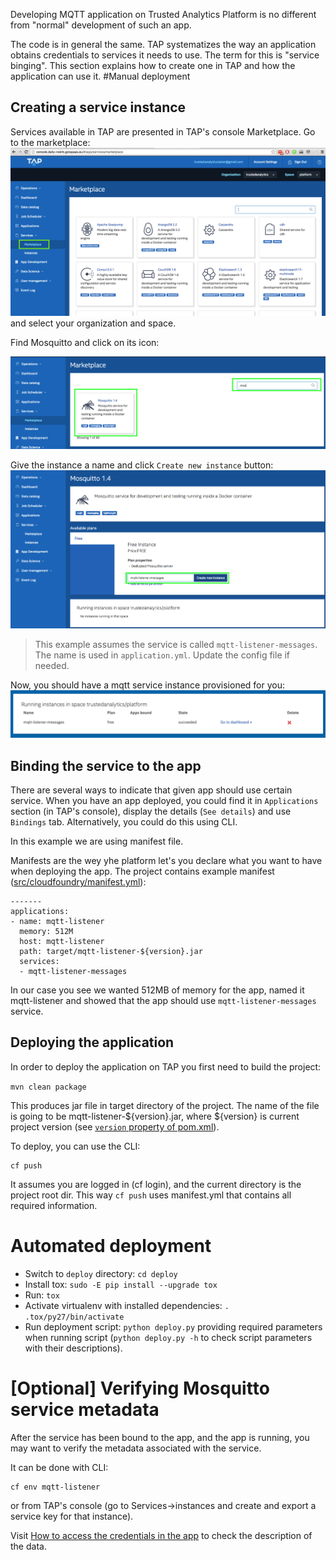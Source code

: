 Developing MQTT application on Trusted Analytics Platform is no different from "normal" development of such an app.
 
The code is in general the same. TAP systematizes the way an application obtains credentials to services it needs to use.
The term for this is "service binging". This section explains how to create one in TAP and how the application can use it.
#Manual deployment

## Creating a service instance
Services available in TAP are presented in TAP's console Marketplace.
Go to the marketplace:
![The marketplace](images/tap-marketplace.png)
and select your organization and space.


Find Mosquitto and click on its icon:

![Mosquitto in marketplace](images/tap-mosquitto-marketplace.png)

Give the instance a name and click `Create new instance` button:
![Mosquitto in marketplace](images/tap-mosquitto-create.png)


> This example assumes the service is called `mqtt-listener-messages`. The name is used in `application.yml`. Update the config file if needed.

Now, you should have a mqtt service instance provisioned for you:
![Mosquitto in marketplace](images/tap-mosquitto-created.png)
 
## Binding the service to the app
There are several ways to indicate that given app should use certain service. 
When you have an app deployed, you could find it in `Applications` section (in TAP's console), display the details (`See details`) and use `Bindings` tab. Alternatively, you could do this using CLI. 

In this example we are using manifest file.


Manifests are the wey yhe platform let's you declare what you want to have when deploying the app. The project contains example manifest ([src/cloudfoundry/manifest.yml](../src/cloudfoundry/manifest.yml)):

 

```
-------
applications:
- name: mqtt-listener
  memory: 512M
  host: mqtt-listener
  path: target/mqtt-listener-${version}.jar
  services:
  - mqtt-listener-messages
``` 

In our case you see we wanted 512MB of memory for the app, named it mqtt-listener and showed that the app should use `mqtt-listener-messages` service.

## Deploying the application
In order to deploy the application on TAP you first need to build the project:

```mvn clean package```
    
This produces jar file in target directory of the project. The name of the file is going to be mqtt-listener-${version}.jar, 
where ${version} is current project version (see [`version` property of pom.xml](../pom.xml)).

To deploy, you can use the CLI:

    cf push
    
It assumes you are logged in (cf login), and the current directory is the project root dir. This way `cf push` uses manifest.yml that contains all required information.

# Automated deployment
* Switch to `deploy` directory: `cd deploy`
* Install tox: `sudo -E pip install --upgrade tox`
* Run: `tox`
* Activate virtualenv with installed dependencies: `. .tox/py27/bin/activate`
* Run deployment script: `python deploy.py` providing required parameters when running script (`python deploy.py -h` to check script parameters with their descriptions).

# [Optional] Verifying Mosquitto service metadata
After the service has been bound to the app, and the app is running, you may want to verify the metadata associated with the service.

It can be done with CLI:

    cf env mqtt-listener

or from TAP's console (go to Services->instances and create and export a service key for that instance).

Visit [How to access the credentials in the app](Mosquitto-service-credentials.md) to check the description of the data.

